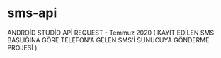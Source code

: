 # sms-api
ANDROİD STUDİO APİ REQUEST - Temmuz 2020 ( KAYIT EDİLEN SMS BAŞLIĞINA GÖRE TELEFON'A GELEN SMS'İ SUNUCUYA GÖNDERME PROJESİ )
